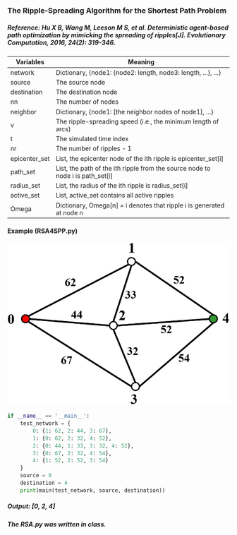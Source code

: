 ### The Ripple-Spreading Algorithm for the Shortest Path Problem

##### Reference: Hu X B, Wang M, Leeson M S, et al. Deterministic agent-based path optimization by mimicking the spreading of ripples[J]. Evolutionary Computation, 2016, 24(2): 319-346.

| Variables     | Meaning                                                      |
| ------------- | ------------------------------------------------------------ |
| network       | Dictionary, {node1: {node2: length, node3: length, ...}, ...} |
| source        | The source node                                              |
| destination   | The destination node                                         |
| nn            | The number of nodes                                          |
| neighbor      | Dictionary, {node1: [the neighbor nodes of node1], ...}      |
| v             | The ripple-spreading speed (i.e., the minimum length of arcs) |
| t             | The simulated time index                                     |
| nr            | The number of ripples - 1                                    |
| epicenter_set | List, the epicenter node of the ith ripple is epicenter_set[i] |
| path_set      | List, the path of the ith ripple from the source node to node i is path_set[i] |
| radius_set    | List, the radius of the ith ripple is radius_set[i]          |
| active_set    | List, active_set contains all active ripples                 |
| Omega         | Dictionary, Omega[n] = i denotes that ripple i is generated at node n |

#### Example (RSA4SPP.py)

![](https://github.com/Xavier-MaYiMing/The-ripple-spreading-algorithm-for-the-shortest-path-problem/blob/main/SPP_example.png)

```python
if __name__ == '__main__':
    test_network = {
        0: {1: 62, 2: 44, 3: 67},
        1: {0: 62, 2: 32, 4: 52},
        2: {0: 44, 1: 33, 3: 32, 4: 52},
        3: {0: 67, 2: 32, 4: 54},
        4: {1: 52, 2: 52, 3: 54}
    }
    source = 0
    destination = 4
    print(main(test_network, source, destination))
```

##### Output: [0, 2, 4]

##### The RSA.py was written in class.
